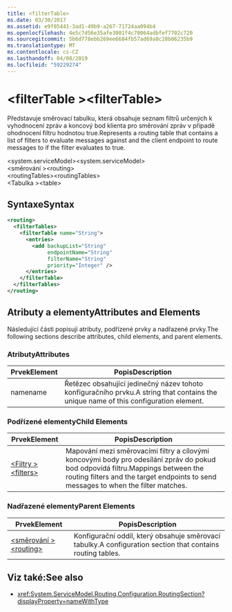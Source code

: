 ```yaml
---
title: <filterTable>
ms.date: 03/30/2017
ms.assetid: e9f05441-3ad1-49b9-a267-71724aa094b4
ms.openlocfilehash: 4e5c7d56e35afe3001f4c70064adbfef7702c720
ms.sourcegitcommit: 5b6d778ebb269ee6684fb57ad69a8c28b06235b9
ms.translationtype: MT
ms.contentlocale: cs-CZ
ms.lasthandoff: 04/08/2019
ms.locfileid: "59229274"
---
```

# <a name="filtertable"></a><span data-ttu-id="0918c-101">\<filterTable ></span><span class="sxs-lookup"><span data-stu-id="0918c-101">\<filterTable></span></span>
<span data-ttu-id="0918c-102">Představuje směrovací tabulku, která obsahuje seznam filtrů určených k vyhodnocení zpráv a koncový bod klienta pro směrování zpráv v případě ohodnocení filtru hodnotou true.</span><span class="sxs-lookup"><span data-stu-id="0918c-102">Represents a routing table that contains a list of filters to evaluate messages against and the client endpoint to route messages to if the filter evaluates to true.</span></span>  
  
 <span data-ttu-id="0918c-103">\<system.serviceModel></span><span class="sxs-lookup"><span data-stu-id="0918c-103">\<system.serviceModel></span></span>  
<span data-ttu-id="0918c-104">\<směrování ></span><span class="sxs-lookup"><span data-stu-id="0918c-104">\<routing></span></span>  
<span data-ttu-id="0918c-105">\<routingTables></span><span class="sxs-lookup"><span data-stu-id="0918c-105">\<routingTables></span></span>  
<span data-ttu-id="0918c-106">\<Tabulka ></span><span class="sxs-lookup"><span data-stu-id="0918c-106">\<table></span></span>  
  
## <a name="syntax"></a><span data-ttu-id="0918c-107">Syntaxe</span><span class="sxs-lookup"><span data-stu-id="0918c-107">Syntax</span></span>  
  
```xml  
<routing>
  <filterTables>
    <filterTable name="String">
      <entries>
        <add backupList="String"
             endpointName="String"
             filterName="String"
             priority="Integer" />
      </entries>
    </filterTable>
  </filterTables>
</routing>
```  
  
## <a name="attributes-and-elements"></a><span data-ttu-id="0918c-108">Atributy a elementy</span><span class="sxs-lookup"><span data-stu-id="0918c-108">Attributes and Elements</span></span>  
 <span data-ttu-id="0918c-109">Následující části popisují atributy, podřízené prvky a nadřazené prvky.</span><span class="sxs-lookup"><span data-stu-id="0918c-109">The following sections describe attributes, child elements, and parent elements.</span></span>  
  
### <a name="attributes"></a><span data-ttu-id="0918c-110">Atributy</span><span class="sxs-lookup"><span data-stu-id="0918c-110">Attributes</span></span>  
  
|<span data-ttu-id="0918c-111">Prvek</span><span class="sxs-lookup"><span data-stu-id="0918c-111">Element</span></span>|<span data-ttu-id="0918c-112">Popis</span><span class="sxs-lookup"><span data-stu-id="0918c-112">Description</span></span>|  
|-------------|-----------------|  
|<span data-ttu-id="0918c-113">name</span><span class="sxs-lookup"><span data-stu-id="0918c-113">name</span></span>|<span data-ttu-id="0918c-114">Řetězec obsahující jedinečný název tohoto konfiguračního prvku.</span><span class="sxs-lookup"><span data-stu-id="0918c-114">A string that contains the unique name of this configuration element.</span></span>|  
  
### <a name="child-elements"></a><span data-ttu-id="0918c-115">Podřízené elementy</span><span class="sxs-lookup"><span data-stu-id="0918c-115">Child Elements</span></span>  
  
|<span data-ttu-id="0918c-116">Prvek</span><span class="sxs-lookup"><span data-stu-id="0918c-116">Element</span></span>|<span data-ttu-id="0918c-117">Popis</span><span class="sxs-lookup"><span data-stu-id="0918c-117">Description</span></span>|  
|-------------|-----------------|  
|[<span data-ttu-id="0918c-118">\<Filtry ></span><span class="sxs-lookup"><span data-stu-id="0918c-118">\<filters></span></span>](../../../../../docs/framework/configure-apps/file-schema/wcf/filters-of-routing.md)|<span data-ttu-id="0918c-119">Mapování mezi směrovacími filtry a cílovými koncovými body pro odesílání zpráv do pokud bod odpovídá filtru.</span><span class="sxs-lookup"><span data-stu-id="0918c-119">Mappings between the routing filters and the target endpoints to send messages to when the filter matches.</span></span>|  
  
### <a name="parent-elements"></a><span data-ttu-id="0918c-120">Nadřazené elementy</span><span class="sxs-lookup"><span data-stu-id="0918c-120">Parent Elements</span></span>  
  
|<span data-ttu-id="0918c-121">Prvek</span><span class="sxs-lookup"><span data-stu-id="0918c-121">Element</span></span>|<span data-ttu-id="0918c-122">Popis</span><span class="sxs-lookup"><span data-stu-id="0918c-122">Description</span></span>|  
|-------------|-----------------|  
|[<span data-ttu-id="0918c-123">\<směrování ></span><span class="sxs-lookup"><span data-stu-id="0918c-123">\<routing></span></span>](../../../../../docs/framework/configure-apps/file-schema/wcf/routing.md)|<span data-ttu-id="0918c-124">Konfigurační oddíl, který obsahuje směrovací tabulky.</span><span class="sxs-lookup"><span data-stu-id="0918c-124">A configuration section that contains routing tables.</span></span>|  
  
## <a name="see-also"></a><span data-ttu-id="0918c-125">Viz také:</span><span class="sxs-lookup"><span data-stu-id="0918c-125">See also</span></span>

- <xref:System.ServiceModel.Routing.Configuration.RoutingSection?displayProperty=nameWithType>
